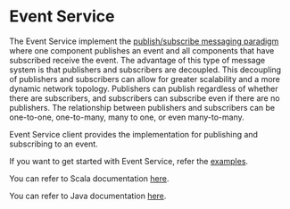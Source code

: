 Event Service
=========================

The Event Service implement the [publish/subscribe messaging paradigm](https://en.wikipedia.org/wiki/Publish%E2%80%93subscribe_pattern) where one component publishes an event and all components that have subscribed receive the event.
The advantage of this type of message system is that publishers and subscribers are decoupled. This decoupling of publishers and subscribers can allow for greater scalability and a more dynamic network topology.
Publishers can publish regardless of whether there are subscribers, and subscribers can subscribe even if there are no publishers. 
The relationship between publishers and subscribers can be one-to-one, one-to-many, many to one, or even many-to-many. 

Event Service client provides the implementation for publishing and subscribing to an event.

If you want to get started with Event Service, refer the [examples](https://tmtsoftware.github.io/csw/services/event.html).

You can refer to Scala documentation [here](https://tmtsoftware.github.io/csw/api/scala/csw/event/api/index.html).

You can refer to Java documentation [here](https://tmtsoftware.github.io/csw/api/java/?/index.html).